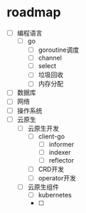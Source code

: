 # roadmap
- [ ] 编程语言
    - [ ] go
        - [ ] goroutine调度
        - [ ] channel
        - [ ] select
        - [ ] 垃圾回收
        - [ ] 内存分配
- [ ] 数据库
- [ ] 网络
- [ ] 操作系统
- [ ] 云原生
    - [ ] 云原生开发
        - [ ] client-go
            - [ ] informer
            - [ ] indexer
            - [ ] reflector
        - [ ] CRD开发
        - [ ] operator开发
    - [ ] 云原生组件
        - [ ] kubernetes
        - [ ] 